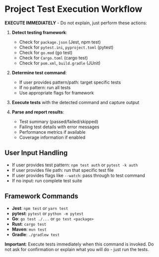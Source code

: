 # Project Test Execution Workflow

**EXECUTE IMMEDIATELY** - Do not explain, just perform these actions:

1. **Detect testing framework**:
   - Check for `package.json` (Jest, npm test)
   - Check for `pytest.ini`, `pyproject.toml` (pytest)
   - Check for `go.mod` (go test)
   - Check for `Cargo.toml` (cargo test)
   - Check for `pom.xml`, `build.gradle` (JUnit)

2. **Determine test command**:
   - If user provides pattern/path: target specific tests
   - If no pattern: run all tests
   - Use appropriate flags for framework

3. **Execute tests** with the detected command and capture output

4. **Parse and report results**:
   - Test summary (passed/failed/skipped)
   - Failing test details with error messages
   - Performance metrics if available
   - Coverage information if enabled

## User Input Handling
- If user provides test pattern: `npm test auth` or `pytest -k auth`
- If user provides file path: run that specific test file
- If user provides flags like `--watch`: pass through to test command
- If no input: run complete test suite

## Framework Commands
- **Jest**: `npm test` or `yarn test`
- **pytest**: `pytest` or `python -m pytest`
- **Go**: `go test ./...` or `go test <package>`
- **Rust**: `cargo test`
- **Maven**: `mvn test`
- **Gradle**: `./gradlew test`

**Important**: Execute tests immediately when this command is invoked. Do not ask for confirmation or explain what you will do - just run the tests.